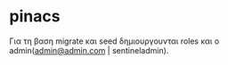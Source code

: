 # pinacs
Για τη βαση migrate και seed δημιουργουνται roles και ο admin(admin@admin.com | sentineladmin). 
